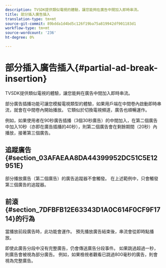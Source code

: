 ```yaml
---
description: TVSDK提供類似電視的體驗，讓您能夠在廣告中間加入即時串流。
title: 部分插入廣告插入
translation-type: tm+mt
source-git-commit: 89bdda1d4bd5c126f19ba75a819942df901183d1
workflow-type: tm+mt
source-wordcount: '236'
ht-degree: 0%

---
```



# 部分插入廣告插入{#partial-ad-break-insertion}

TVSDK提供類似電視的體驗，讓您能夠在廣告中間加入即時串流。

部分廣告插播功能可讓您模擬電視類型的體驗，如果用戶端在中間卷內啟動即時串流，就會在中間卷內開始播放。 它類似於切換電視頻道，廣告也順暢運作。

例如，如果使用者在90秒廣告插播（3個30秒廣告）的中間加入，在第二個廣告中加入10秒（亦即在廣告插播的40秒），則第二個廣告會在剩餘期間（20秒）內播放，接著第三個廣告。

## 追蹤廣告{#section_03AFAEAA8DA44399952DC51C5E12951E}

部分播放廣告（第二個廣告）的廣告追蹤器不會觸發。 在上述範例中，只會觸發第三個廣告的追蹤器。

## 前滾{#section_7DFBFB12E63343D1A0C614F0CF9F1714}的行為

當播放前段廣告時，此功能會運作。 預先播放廣告結束後，串流會從即時點播放。

即使此廣告分段中沒有完整廣告，仍會傳送廣告分段事件。 如果跳過超過一秒，則廣告會被視為部分廣告。 例如，如果檢視者觀看已跳過800毫秒的廣告，則會視為完整廣告。